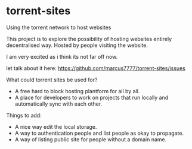 torrent-sites
=============

Using the torrent network to host websites

This project is to explore the possibility of hosting websites entirely decentralised way. Hosted by people visiting the website.

I am very excited as i think its not far off now.

let talk about it here: https://github.com/marcus7777/torrent-sites/issues

What could torrent sites be used for?
* A free hard to block hosting plantform for all by all.
* A place for developers to work on projects that run locally and automatically sync with each other.

Things to add:
* A nice way edit the local storage.
* A way to authentication people and list people as okay to propagate.
* A way of listing public site for people without a domain name.
 
